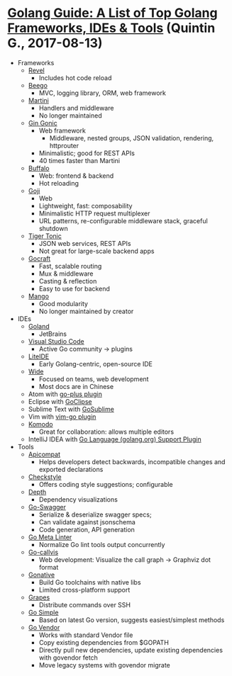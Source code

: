 # [Golang Guide: A List of Top Golang Frameworks, IDEs & Tools](https://medium.com/@quintinglvr/golang-guide-a-list-of-top-golang-frameworks-ides-tools-e7c7866e96c9) (Quintin G., 2017-08-13)

- Frameworks
  - [Revel](https://revel.github.io/)
    - Includes hot code reload
  - [Beego](https://beego.me/)
    - MVC, logging library, ORM, web framework
  - [Martini](https://github.com/go-martini/martini)
    - Handlers and middleware
    - No longer maintained
  - [Gin Gonic](https://gin-gonic.github.io/gin/)
    - Web framework
      - Middleware, nested groups, JSON validation, rendering, httprouter
    - Minimalistic; good for REST APIs
    - 40 times faster than Martini
  - [Buffalo](https://github.com/gobuffalo/buffalo)
    - Web: frontend & backend
    - Hot reloading
  - [Goji](https://goji.io/)
    - Web
    - Lightweight, fast: composability
    - Minimalistic HTTP request multiplexer
    - URL patterns, re-configurable middleware stack, graceful shutdown
  - [Tiger Tonic](https://github.com/rcrowley/go-tigertonic)
    - JSON web services, REST APIs
    - Not great for large-scale backend apps
  - [Gocraft](https://github.com/gocraft/web)
    - Fast, scalable routing
    - Mux & middleware
    - Casting & reflection
    - Easy to use for backend
  - [Mango](https://github.com/paulbellamy/mango)
    - Good modularity
    - No longer maintained by creator
- IDEs
  - [Goland](https://www.jetbrains.com/go/)
    - JetBrains
  - [Visual Studio Code](https://code.visualstudio.com/)
    - Active Go community &rarr; plugins
  - [LiteIDE](https://github.com/visualfc/liteide)
    - Early Golang-centric, open-source IDE
  - [Wide](https://github.com/b3log/wide)
    - Focused on teams, web development
    - Most docs are in Chinese
  - Atom with [go-plus plugin](https://atom.io/packages/go-plus)
  - Eclipse with [GoClipse](https://github.com/GoClipse/goclipse)
  - Sublime Text with [GoSublime](https://github.com/DisposaBoy/GoSublime)
  - Vim with [vim-go plugin](https://github.com/fatih/vim-go)
  - [Komodo](https://www.activestate.com/komodo-ide/golang-editor)
    - Great for collaboration: allows multiple editors
  - IntelliJ IDEA with [Go Language (golang.org) Support Plugin](https://plugins.jetbrains.com/plugin/5047-go-language-golang-org-support-plugin)
- Tools
  - [Apicompat](https://github.com/bradleyfalzon/apicompat)
    - Helps developers detect backwards, incompatible changes and exported declarations
  - [Checkstyle](https://github.com/qiniu/checkstyle)
    - Offers coding style suggestions; configurable
  - [Depth](https://github.com/KyleBanks/depth)
    - Dependency visualizations
  - [Go-Swagger](https://github.com/go-swagger/go-swagger)
    - Serialize & deserialize swagger specs;
    - Can validate against jsonschema
    - Code generation, API generation
  - [Go Meta Linter](https://github.com/alecthomas/gometalinter)
    - Normalize Go lint tools output concurrently
  - [Go-callvis](https://github.com/TrueFurby/go-callvis)
    - Web development: Visualize the call graph &rarr; Graphviz dot format
  - [Gonative](https://github.com/inconshreveable/gonative)
    - Build Go toolchains with native libs
    - Limited cross-platform support
  - [Grapes](https://github.com/yaronsumel/grapes)
    - Distribute commands over SSH
  - [Go Simple](https://github.com/dominikh/go-tools/tree/master/cmd/gosimple)
    - Based on latest Go version, suggests easiest/simplest methods
  - [Go Vendor](https://github.com/kardianos/govendor)
    - Works with standard Vendor file
    - Copy existing dependencies from $GOPATH
    - Directly pull new dependencies, update existing dependencies with govendor fetch
    - Move legacy systems with govendor migrate

